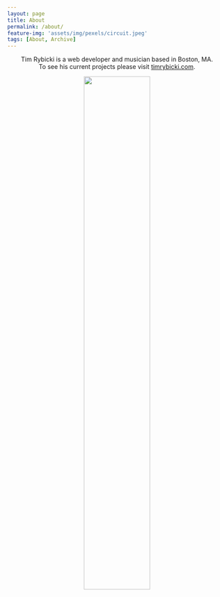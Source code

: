 ```yaml
---
layout: page
title: About
permalink: /about/
feature-img: 'assets/img/pexels/circuit.jpeg'
tags: [About, Archive]
---
```


<!-- Tim Rybicki is a web developer and musician based in Boston, MA. To see his current projects please visit <a href="https://timrybicki.com/" target="_blank">timrybicki.com</a>. -->

<p style="text-align: center">
Tim Rybicki is a web developer and musician based in Boston, MA. <br>
To see his current projects please visit <a href="https://timrybicki.com/" target="_blank">timrybicki.com</a>.
</p>

<div style="text-align: center">
  <img width="55%" src="https://i.imgur.com/Ltp5Qle.jpg">
</div>
